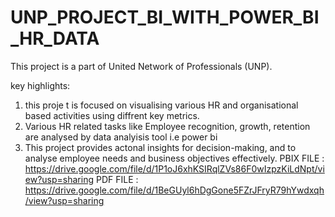 # UNP_PROJECT_BI_WITH_POWER_BI_HR_DATA
This project is a part of United Network of Professionals (UNP). 

key highlights:
1. this proje t is focused on visualising various HR and organisational based activities using diffrent key metrics.
2. Various HR related tasks like Employee recognition, growth, retention are analysed by data analyisis tool i.e power bi
3. This project provides actonal insights for decision-making, and to analyse employee needs and business objectives effectively.
          PBIX FILE : https://drive.google.com/file/d/1P1oJ6xhKSIRqlZVs86F0wIzpzKiLdNpt/view?usp=sharing 
     PDF FILE : https://drive.google.com/file/d/1BeGUyl6hDgGone5FZrJFryR79hYwdxqh/view?usp=sharing
